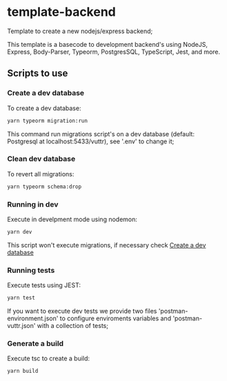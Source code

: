 # template-backend
Template to create a new nodejs/express backend;

This template is a basecode to development backend's using NodeJS, Express, Body-Parser, Typeorm, PostgresSQL, TypeScript, Jest, and more.

## Scripts to use

### Create a dev database
To create a dev database:

```sh
yarn typeorm migration:run
```

This command run migrations script's on a dev database (default: Postgresql at localhost:5433/vuttr), see '.env' to change it;

### Clean dev database

To revert all migrations:
```sh
yarn typeorm schema:drop
```

### Running in dev 
Execute in develpment mode using nodemon:

```sh
yarn dev
```

This script won't execute migrations, if necessary check [Create a dev database](#create-a-dev-database)


### Running tests 
Execute tests using JEST:

```sh
yarn test
```

If you want to execute dev tests we provide two files 'postman-environment.json' to configure enviroments variables and 'postman-vuttr.json' with a collection of tests;


### Generate a build
Execute tsc to create a build:

```sh
yarn build
```
